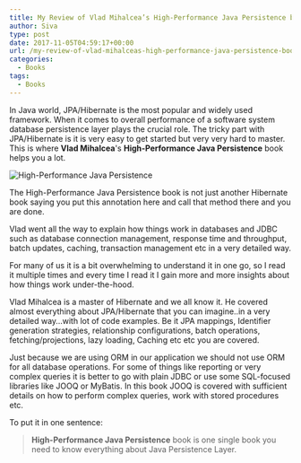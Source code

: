 ```yaml
---
title: My Review of Vlad Mihalcea’s High-Performance Java Persistence book
author: Siva
type: post
date: 2017-11-05T04:59:17+00:00
url: /my-review-of-vlad-mihalceas-high-performance-java-persistence-book/
categories:
  - Books
tags:
  - Books
---
```

In Java world, JPA/Hibernate is the most popular and widely used framework. 
When it comes to overall performance of a software system database persistence layer plays the crucial role. 
The tricky part with JPA/Hibernate is it is very easy to get started but very very hard to master. 
This is where **Vlad Mihalcea**'s **High-Performance Java Persistence** book helps you a lot.

<!--more-->


![High-Performance Java Persistence](/images/VladBook.webp "High-Performance Java Persistence")

The High-Performance Java Persistence book is not just another Hibernate book saying 
you put this annotation here and call that method there and you are done.

Vlad went all the way to explain how things work in databases and JDBC such as 
database connection management, response time and throughput, batch updates, caching, 
transaction management etc in a very detailed way.

For many of us it is a bit overwhelming to understand it in one go, so I read it multiple times 
and every time I read it I gain more and more insights about how things work under-the-hood.

Vlad Mihalcea is a master of Hibernate and we all know it. He covered almost everything about 
JPA/Hibernate that you can imagine..in a very detailed way&#8230;with lot of code examples. 
Be it JPA mappings, Identifier generation strategies, relationship configurations, batch operations, 
fetching/projections, lazy loading, Caching etc etc you are covered.

Just because we are using ORM in our application we should not use ORM for all database operations. 
For some of things like reporting or very complex queries it is better to go with plain JDBC or 
use some SQL-focused libraries like JOOQ or MyBatis. In this book JOOQ is covered with 
sufficient details on how to perform complex queries, work with stored procedures etc.

To put it in one sentence: 

> **High-Performance Java Persistence** book is one single book you need to know everything about Java Persistence Layer.
